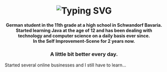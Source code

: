 <h1 align="center">
     <img src="https://readme-typing-svg.demolab.com?font=Fira+Code&size=25&duration=2500&pause=1000&color=F7F7F7&width=240&lines=Hi%2C+I'm+Nick%F0%9F%91%A9%E2%80%8D%F0%9F%92%BB" alt="Typing SVG" /></h1>
<h4 align="center">German student in the 11th grade at a high school in Schwandorf Bavaria. <br/> Started learning Java at the age of 12 and has been dealing with technology and computer science on a daily basis ever since.<br/>In the Self Improvement-Scene for 2 years now. <h3 align="center">A little bit better every day.</h3> Started several online businesses and I still have to learn...</h4>
